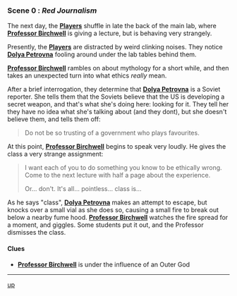 
### Scene 0 : *Red Journalism* ###

The next day, the **[Players][]** shuffle in late the back of the main lab,
where **[Professor Birchwell][]** is giving a lecture, but is behaving very strangely.

Presently, the **[Players][]** are distracted by weird clinking noises.
They notice **[Dolya Petrovna][]** fooling around under the lab tables behind them.

**[Professor Birchwell][]** rambles on about mythology for a short while,
and then takes an unexpected turn into what ethics *really* mean.

After a brief interrogation, they determine that **[Dolya Petrovna][]** is a Soviet reporter.
She tells them that the Soviets believe that the US is developing a secret weapon,
and that's what she's doing here: looking for it.
They tell her they have no idea what she's talking about (and they dont),
but she doesn't believe them, and tells them off:

> Do not be so trusting of a government who plays favourites.

At this point, **[Professor Birchwell][]** begins to speak very loudly.
He gives the class a very strange assignment:

> I want each of you to do something you know to be ethically wrong.
> Come to the next lecture with half a page about the experience.
>
> Or... don't. It's all... pointless... class is...

As he says "class", **[Dolya Petrovna][]** makes an attempt to escape,
but knocks over a small vial as she does so,
causing a small fire to break out below a nearby fume hood.
**[Professor Birchwell][]** watches the fire spread for a moment, and giggles.
Some students put it out, and the Professor dismisses the class.


#### Clues ####
- **[Professor Birchwell][]** is under the influence of an Outer God

---
[up][]

[up]: <https://github.com/evan-erdos/trail-of-cthulhu/blob/master/outline/act-0/seq-1/sequence.md>
[players]: <https://github.com/evan-erdos/trail-of-cthulhu/blob/master/characters/players.md>
[professor birchwell]: <https://github.com/evan-erdos/trail-of-cthulhu/blob/master/characters/birchwell.md>
[dolya petrovna]: <https://github.com/evan-erdos/trail-of-cthulhu/blob/master/outline/act-0/characters/dolya.md>
